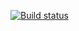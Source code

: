 [![Build status](https://ci.appveyor.com/api/projects/status/c5qgrlymdgou8hkr?svg=true)](https://ci.appveyor.com/project/alekseiKu/dz1-2-2)
